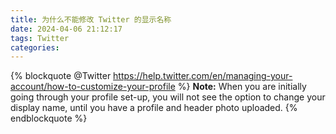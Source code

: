 ```yaml
---
title: 为什么不能修改 Twitter 的显示名称
date: 2024-04-06 21:12:17
tags: Twitter
categories:
---
```


{% blockquote @Twitter https://help.twitter.com/en/managing-your-account/how-to-customize-your-profile %}
**Note:** When you are initially going through your profile set-up, you will not see the option to change your display name, until you have a profile and header photo uploaded. 
{% endblockquote %}